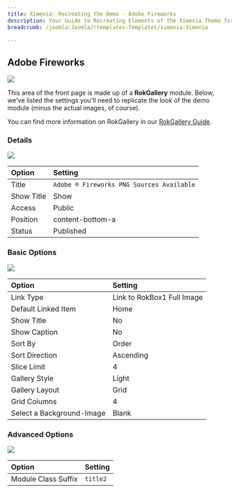 ```yaml
---
title: Ximenia: Recreating the Demo - Adobe Fireworks
description: Your Guide to Recreating Elements of the Ximenia Theme for Joomla
breadcrumb: /joomla:Joomla/!templates:Templates/ximenia:Ximenia

---
```


Adobe Fireworks
----
![][demo]

This area of the front page is made up of a **RokGallery** module. Below, we've listed the settings you'll need to replicate the look of the demo module (minus the actual images, of course).

You can find more information on RokGallery in our [RokGallery Guide][rokgallery].

### Details
![][demo2]

| Option     | Setting                                   |  
| :--------- | :---------------------------------------- |  
| Title      | `Adobe ® Fireworks PNG Sources Available` |  
| Show Title | Show                                      |  
| Access     | Public                                    |  
| Position   | content-bottom-a                          |  
| Status     | Published                                 |  

### Basic Options
![][demo3]

| Option                    | Setting                    |  
| :------------------------ | :------------------------- |  
| Link Type                 | Link to RokBox1 Full Image |  
| Default Linked Item       | Home                       |  
| Show Title                | No                         |  
| Show Caption              | No                         |  
| Sort By                   | Order                      |  
| Sort Direction            | Ascending                  |  
| Slice Limit               | 4                          |  
| Gallery Style             | Light                      |  
| Gallery Layout            | Grid                       |  
| Grid Columns              | 4                          |  
| Select a Background-Image | Blank                      |  

### Advanced Options
![][demo4]

| Option              | Setting  |  
| :------------------ | :------- |  
| Module Class Suffix | `title2` |  

[demo]: assets/demo_8.jpeg
[demo2]: assets/adobe_1.jpeg
[demo3]: assets/adobe_2.jpeg
[demo4]: assets/adobe_3.jpeg
[demo5]: assets/adobe_4.jpeg
[rokgallery]: ../../extensions/rokgallery
